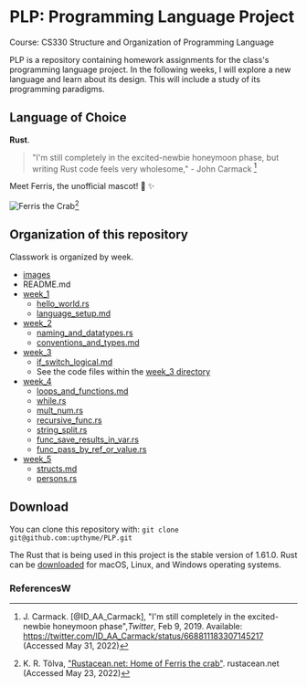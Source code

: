 # PLP: Programming Language Project 
Course: CS330 Structure and Organization of Programming Language

PLP is a repository containing homework assignments for the class's programming language project. In the following weeks, I will explore a new language and learn about its design. This will include a study of its programming paradigms.

## Language of Choice 

**Rust**.

> "I'm still completely in the excited-newbie honeymoon phase, but writing Rust code feels very wholesome," - John Carmack [^Tweet]

Meet Ferris, the unofficial mascot! :crab: :sparkles:

![Ferris the Crab](https://rustacean.net/assets/rustacean-flat-happy.png)[^Ferris]

## Organization of this repository 

Classwork is organized by week. 

* [images](./images/)
* README.md
* [week_1](./week_1/)
    * [hello_world.rs](./week_1/hello_world.rs)
    * [language_setup.md](./week_1/language_setup.md) 
* [week_2](./week_2/)
    * [naming_and_datatypes.rs](./week_2/naming_and_datatypes.rs)
    * [conventions_and_types.md](./week_2/conventions_and_types.md)
* [week_3](./week_3/)
    * [if_switch_logical.md](./week_3/if_switch_logical.md)
    * See the code files within the [week_3 directory](./week_3/)
* [week_4](./week_4/)
    * [loops_and_functions.md](./week_4/loops_and_functions.md)
    * [while.rs](./week_4/while.rs)
    * [mult_num.rs](./week_4/mult_num.rs)
    * [recursive_func.rs](./week_4/recursive_func.rs)
    * [string_split.rs](./week_4/string_split.rs)
    * [func_save_results_in_var.rs](./week_4/func_save_results_in_var.rs)
    * [func_pass_by_ref_or_value.rs](./week_4/func_pass_by_ref_or_value.rs)
* [week_5](./week_5/)
    * [structs.md](./week_5/structs.md)
    * [persons.rs](./week_5/persons.rs)

## Download 

You can clone this repository with: `git clone git@github.com:upthyme/PLP.git`

The Rust that is being used in this project is the stable version of 1.61.0. Rust can be [downloaded](https://www.rust-lang.org/tools/install) for macOS, Linux, and Windows operating systems.

### ReferencesW

[^Ferris]: K. R. Tölva, ["Rustacean.net: Home of Ferris the crab"](https://rustacean.net/). rustacean.net (Accessed May 23, 2022)
[^Tweet]: J. Carmack. \[@ID_AA_Carmack\], "I'm still completely in the excited-newbie honeymoon phase",*Twitter*, Feb 9, 2019. Available: https://twitter.com/ID_AA_Carmack/status/668811183307145217 (Accessed May 31, 2022)